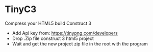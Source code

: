 # TinyC3

Compress your HTML5 build Construct 3

- Add Api key from: https://tinypng.com/developers
- Drop .Zip file construct 3 html5 project
- Wait and get the new project zip file in the root with the program
